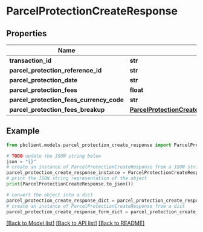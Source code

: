 # ParcelProtectionCreateResponse


## Properties

Name | Type | Description | Notes
------------ | ------------- | ------------- | -------------
**transaction_id** | **str** |  | [optional] 
**parcel_protection_reference_id** | **str** |  | [optional] 
**parcel_protection_date** | **str** |  | [optional] 
**parcel_protection_fees** | **float** |  | [optional] 
**parcel_protection_fees_currency_code** | **str** |  | [optional] 
**parcel_protection_fees_breakup** | [**ParcelProtectionCreateResponseParcelProtectionFeesBreakup**](ParcelProtectionCreateResponseParcelProtectionFeesBreakup.md) |  | [optional] 

## Example

```python
from pbclient.models.parcel_protection_create_response import ParcelProtectionCreateResponse

# TODO update the JSON string below
json = "{}"
# create an instance of ParcelProtectionCreateResponse from a JSON string
parcel_protection_create_response_instance = ParcelProtectionCreateResponse.from_json(json)
# print the JSON string representation of the object
print(ParcelProtectionCreateResponse.to_json())

# convert the object into a dict
parcel_protection_create_response_dict = parcel_protection_create_response_instance.to_dict()
# create an instance of ParcelProtectionCreateResponse from a dict
parcel_protection_create_response_form_dict = parcel_protection_create_response.from_dict(parcel_protection_create_response_dict)
```
[[Back to Model list]](../README.md#documentation-for-models) [[Back to API list]](../README.md#documentation-for-api-endpoints) [[Back to README]](../README.md)


